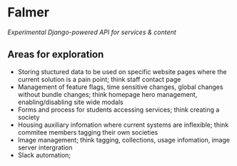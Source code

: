 # Falmer
*Experimental Django-powered API for services & content*

## Areas for exploration

- Storing stuctured data to be used on specific website pages where the current solution is a pain point; think staff contact page
- Management of feature flags, time sensitive changes, global changes without bundle changes; think homepage hero management, enabling/disabling site wide modals
- Forms and process for students accessing services; think creating a society
- Housing auxiliary infomation where current systems are inflexible; think commitee members tagging their own societies
- Image management; think tagging, collections, usage infomation, image server intergration
- Slack automation; 
